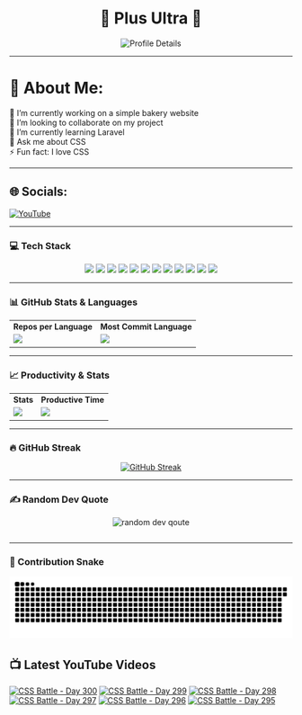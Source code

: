 <h1 align="center">🚀 Plus Ultra 🚀</h1>

<div align="center">
  <img src="http://github-profile-summary-cards.vercel.app/api/cards/profile-details?username=ramzel1414&theme=tokyonight" alt="Profile Details">
</div>

---

# 💫 About Me:
🔭 I’m currently working on a simple bakery website<br>
👯 I’m looking to collaborate on my project<br>
🌱 I’m currently learning Laravel<br>
💬 Ask me about CSS<br>
⚡ Fun fact: I love CSS

---

## 🌐 Socials:
[![YouTube](https://img.shields.io/badge/YouTube-%23FF0000.svg?logo=YouTube&logoColor=white)](https://youtube.com/@UCgG_j8zx0wee5dVAaz9owXw)

---

### 💻 Tech Stack

<div align="center">
  <p>
    <img src="https://img.shields.io/badge/css3-%231572B6.svg?style=for-the-badge&logo=css3&logoColor=white">
    <img src="https://img.shields.io/badge/html5-%23E34F26.svg?style=for-the-badge&logo=html5&logoColor=white">
    <img src="https://img.shields.io/badge/javascript-%23323330.svg?style=for-the-badge&logo=javascript&logoColor=%23F7DF1E">
    <img src="https://img.shields.io/badge/php-%23777BB4.svg?style=for-the-badge&logo=php&logoColor=white">
    <img src="https://img.shields.io/badge/bootstrap-%238511FA.svg?style=for-the-badge&logo=bootstrap&logoColor=white">
    <img src="https://img.shields.io/badge/laravel-%23FF2D20.svg?style=for-the-badge&logo=laravel&logoColor=white">
    <img src="https://img.shields.io/badge/react-%2320232a.svg?style=for-the-badge&logo=react&logoColor=%2361DAFB">
    <img src="https://img.shields.io/badge/node.js-6DA55F?style=for-the-badge&logo=node.js&logoColor=white">
    <img src="https://img.shields.io/badge/tailwindcss-%2338B2AC.svg?style=for-the-badge&logo=tailwind-css&logoColor=white">
    <img src="https://img.shields.io/badge/MongoDB-%234ea94b.svg?style=for-the-badge&logo=mongodb&logoColor=white">
    <img src="https://img.shields.io/badge/mysql-4479A1.svg?style=for-the-badge&logo=mysql&logoColor=white">
    <img src="https://img.shields.io/badge/Canva-%2300C4CC.svg?style=for-the-badge&logo=Canva&logoColor=white">
  </p>
</div>

---

### 📊 GitHub Stats & Languages

<div align="center">
  <table>
    <tr>
      <td align="center"><b>Repos per Language</b></td>
      <td align="center"><b>Most Commit Language</b></td>
    </tr>
    <tr>
      <td><img src="http://github-profile-summary-cards.vercel.app/api/cards/repos-per-language?username=ramzel1414&theme=tokyonight"></td>
      <td><img src="http://github-profile-summary-cards.vercel.app/api/cards/most-commit-language?username=ramzel1414&theme=tokyonight"></td>
    </tr>
  </table>
</div>

---

### 📈 Productivity & Stats

<div align="center">
  <table>
    <tr>
      <td align="center"><b>Stats</b></td>
      <td align="center"><b>Productive Time</b></td>
    </tr>
    <tr>
      <td><img src="http://github-profile-summary-cards.vercel.app/api/cards/stats?username=ramzel1414&theme=tokyonight"></td>
      <td><img src="http://github-profile-summary-cards.vercel.app/api/cards/productive-time?username=ramzel1414&theme=tokyonight&utcOffset=8"></td>
    </tr>
  </table>
</div>

---

### 🔥 GitHub Streak

<div align="center">
  <a href="https://git.io/streak-stats">
    <img src="https://streak-stats.demolab.com?user=ramzel1414&theme=tokyonight&hide_border=true" alt="GitHub Streak">
  </a>
</div>

---

### ✍️ Random Dev Quote

<div align="center">
  <table>
    <img src="https://quotes-github-readme.vercel.app/api?type=horizontal&theme=tokyonight" alt="random dev qoute">

  </table>
</div>

---

### 🐍 Contribution Snake

<div align="center">
  <img src="https://github.com/ramzel1414/ramzel1414/blob/output/snake.svg" alt="Snake animation">
</div>

## 📺 Latest YouTube Videos
<!-- BEGIN YOUTUBE-CARDS -->
[![CSS Battle - Day 300](https://ytcards.demolab.com/?id=St65iJi7-1Y&title=CSS+Battle+-+Day+300&lang=en&timestamp=1741316726&background_color=%230d1117&title_color=%23ffffff&stats_color=%23dedede&max_title_lines=1&width=250&border_radius=5 "CSS Battle - Day 300")](https://www.youtube.com/watch?v=St65iJi7-1Y)
[![CSS Battle - Day 299](https://ytcards.demolab.com/?id=D_LadpoUOiY&title=CSS+Battle+-+Day+299&lang=en&timestamp=1741316047&background_color=%230d1117&title_color=%23ffffff&stats_color=%23dedede&max_title_lines=1&width=250&border_radius=5 "CSS Battle - Day 299")](https://www.youtube.com/watch?v=D_LadpoUOiY)
[![CSS Battle - Day 298](https://ytcards.demolab.com/?id=6pUTmfQj6nA&title=CSS+Battle+-+Day+298&lang=en&timestamp=1741078342&background_color=%230d1117&title_color=%23ffffff&stats_color=%23dedede&max_title_lines=1&width=250&border_radius=5 "CSS Battle - Day 298")](https://www.youtube.com/watch?v=6pUTmfQj6nA)
[![CSS Battle - Day 297](https://ytcards.demolab.com/?id=BK9JClG914Y&title=CSS+Battle+-+Day+297&lang=en&timestamp=1741000780&background_color=%230d1117&title_color=%23ffffff&stats_color=%23dedede&max_title_lines=1&width=250&border_radius=5 "CSS Battle - Day 297")](https://www.youtube.com/watch?v=BK9JClG914Y)
[![CSS Battle - Day 296](https://ytcards.demolab.com/?id=sbDp3htgYMY&title=CSS+Battle+-+Day+296&lang=en&timestamp=1741000361&background_color=%230d1117&title_color=%23ffffff&stats_color=%23dedede&max_title_lines=1&width=250&border_radius=5 "CSS Battle - Day 296")](https://www.youtube.com/watch?v=sbDp3htgYMY)
[![CSS Battle - Day 295](https://ytcards.demolab.com/?id=JcgtqvqO7vg&title=CSS+Battle+-+Day+295&lang=en&timestamp=1740844054&background_color=%230d1117&title_color=%23ffffff&stats_color=%23dedede&max_title_lines=1&width=250&border_radius=5 "CSS Battle - Day 295")](https://www.youtube.com/watch?v=JcgtqvqO7vg)
<!-- END YOUTUBE-CARDS -->
